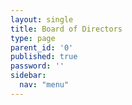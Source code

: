 ```yaml
---
layout: single
title: Board of Directors
type: page
parent_id: '0'
published: true
password: ''
sidebar:
  nav: "menu"
---
```


